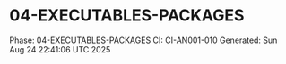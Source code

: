 # 04-EXECUTABLES-PACKAGES
Phase: 04-EXECUTABLES-PACKAGES
CI: CI-AN001-010
Generated: Sun Aug 24 22:41:06 UTC 2025
